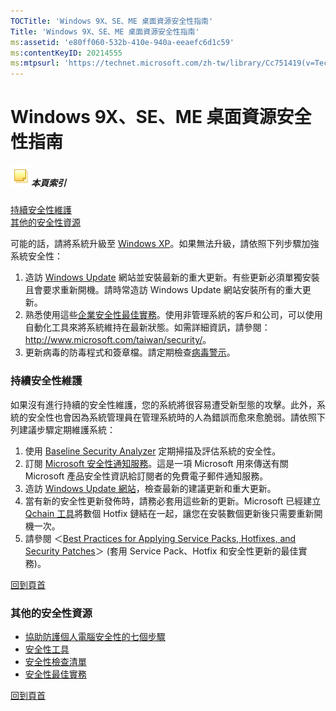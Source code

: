 ```yaml
---
TOCTitle: 'Windows 9X、SE、ME 桌面資源安全性指南'
Title: 'Windows 9X、SE、ME 桌面資源安全性指南'
ms:assetid: 'e80ff060-532b-410e-940a-eeaefc6d1c59'
ms:contentKeyID: 20214555
ms:mtpsurl: 'https://technet.microsoft.com/zh-tw/library/Cc751419(v=TechNet.10)'
---
```


Windows 9X、SE、ME 桌面資源安全性指南
=====================================

##### ![Cc751419.community-sm(zh-tw,TechNet.10).gif](images/Cc751419.community-sm(zh-tw,TechNet.10).gif)本頁索引

[](#ea)[持續安全性維護](#ea)  
[](#eb)[其他的安全性資源](#eb)  

可能的話，請將系統升級至 [Windows XP](http://www.microsoft.com/windowsxp/pro/howtobuy/upgrading/)。如果無法升級，請依照下列步驟加強系統安全性：

1.  造訪 [Windows Update](http://windowsupdate.microsoft.com/) 網站並安裝最新的重大更新。有些更新必須單獨安裝且會要求重新開機。請時常造訪 Windows Update 網站安裝所有的重大更新。
2.  熟悉使用這些[企業安全性最佳實務](http://www.microsoft.com/technet/archive/security/bestprac/bpent/bpentsec.mspx)。使用非管理系統的客戶和公司，可以使用自動化工具來將系統維持在最新狀態。如需詳細資訊，請參閱：<http://www.microsoft.com/taiwan/security/>。
3.  更新病毒的防毒程式和簽章檔。請定期檢查[病毒警示](http://www.microsoft.com/technet/security/alerts/default.mspx)。

### 持續安全性維護

如果沒有進行持續的安全性維護，您的系統將很容易遭受新型態的攻擊。此外，系統的安全性也會因為系統管理員在管理系統時的人為錯誤而愈來愈脆弱。請依照下列建議步驟定期維護系統：

1.  使用 [Baseline Security Analyzer](http://www.microsoft.com/taiwan/technet/security/tools/mbsaqa.aspx) 定期掃描及評估系統的安全性。
2.  訂閱 [Microsoft 安全性通知服務](http://www.microsoft.com/technet/security/bulletin/notify.mspx)。這是一項 Microsoft 用來傳送有關 Microsoft 產品安全性資訊給訂閱者的免費電子郵件通知服務。
3.  造訪 [Windows Update 網站](http://windowsupdate.microsoft.com/)，檢查最新的建議更新和重大更新。
4.  當有新的安全性更新發佈時，請務必套用這些新的更新。Microsoft 已經建立 [Qchain 工具](https://www.microsoft.com/download/details.aspx?displaylang=en&familyid=a85c9cfa-e84c-4723-9c28-f66859060f5d)將數個 Hotfix 鏈結在一起，讓您在安裝數個更新後只需要重新開機一次。
5.  請參閱 ＜[Best Practices for Applying Service Packs, Hotfixes, and Security Patches](http://www.microsoft.com/taiwan/technet/security/bestprac/bpsp.aspx)＞ (套用 Service Pack、Hotfix 和安全性更新的最佳實務)。

[](#mainsection)[回到頁首](#mainsection)

### 其他的安全性資源

-   [協助防護個人電腦安全性的七個步驟](http://www.microsoft.com/taiwan/security/protect/)
-   [安全性工具](http://www.microsoft.com/technet/security/tools/default.mspx)
-   [安全性檢查清單](http://www.microsoft.com/technet/security/chklist/default.mspx)
-   [安全性最佳實務](http://www.microsoft.com/taiwan/security/guidance/default.mspx)

[](#mainsection)[回到頁首](#mainsection)